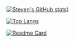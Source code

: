 [![Steven's GitHub stats](https://github-readme-stats.vercel.app/api?username=stevenjames-turing&theme=nord&show_icons=true))](https://github.com/stevenjames-turing/github-readme-stats)

[![Top Langs](https://github-readme-stats.vercel.app/api/top-langs/?username=stevenjames-turing&layout=compact)](https://github.com/stevenjames-turing/github-readme-stats)

[![Readme Card](https://github-readme-stats.vercel.app/api/pin/?username=stevenjames-turing&repo=enigma&show_owner=true)](https://github.com/stevenjames-turing/enigma)


<!-- 
[![Steven's GitHub stats](https://github-readme-stats.vercel.app/api?username=stevenjames-turing&theme=onedark&show_icons=true))](https://github.com/stevenjames-turing/github-readme-stats)

[![Steven's GitHub stats](https://github-readme-stats.vercel.app/api?username=stevenjames-turing&theme=vue-dark&show_icons=true))](https://github.com/stevenjames-turing/github-readme-stats)

[![Steven's GitHub stats](https://github-readme-stats.vercel.app/api?username=stevenjames-turing&theme=calm&show_icons=true))](https://github.com/stevenjames-turing/github-readme-stats)

[![Steven's GitHub stats](https://github-readme-stats.vercel.app/api?username=stevenjames-turing&theme=city_lights&show_icons=true))](https://github.com/stevenjames-turing/github-readme-stats)
-->

<!--
**stevenjames-turing/stevenjames-turing** is a ✨ _special_ ✨ repository because its `README.md` (this file) appears on your GitHub profile.

Here are some ideas to get you started:

- 🔭 I’m currently working on ...
- 🌱 I’m currently learning ...
- 👯 I’m looking to collaborate on ...
- 🤔 I’m looking for help with ...
- 💬 Ask me about ...
- 📫 How to reach me: ...
- 😄 Pronouns: ...
- ⚡ Fun fact: ...
-->
